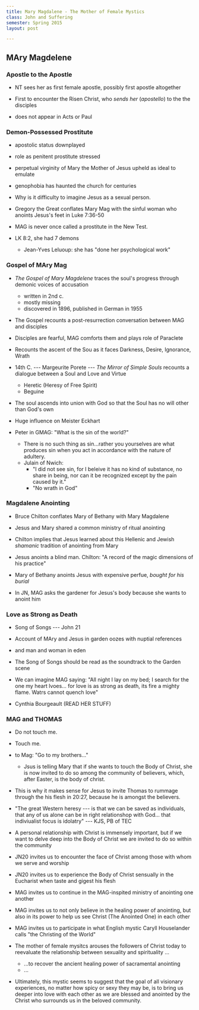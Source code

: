 ```yaml
---
title: Mary Magdalene - The Mother of Female Mystics
class: John and Suffering
semester: Spring 2015
layout: post

---
```


## MAry Magdelene

### Apostle to the Apostle

 - NT sees her as first female apostle, possibly first apostle altogether

 - First to encounter the Risen Christ, who _sends her_ (_apostello_) to the the disciples

 - does not appear in Acts or Paul

### Demon-Possessed Prostitute

 - apostolic status downplayed

 - role as penitent prostitute stressed

 - perpetual virginity of Mary the Mother of Jesus upheld as ideal to emulate

 - genophobia has haunted the church for centuries

 - Why is it difficulty to imagine Jesus as a sexual person.

 - Gregory the Great conflates Mary Mag with the sinful woman who anoints Jesus's feet in Luke 7:36-50

 - MAG is never once called a prostitute in the New Test.

 - LK 8:2, she had 7 demons
    - Jean-Yves Leluoup: she has "done her psychological work"

### Gospel of MAry Mag

 - _The Gospel of Mary Magdelene_ traces the soul's progress through demonic voices of accusation
    - written in 2nd c.
    - mostly missing
    - discovered in 1896, published in German in 1955

 - The Gospel recounts a post-resurrection conversation between MAG and disciples

 - Disciples are fearful, MAG comforts them and plays role of Paraclete

 - Recounts the ascent of the Sou as it faces Darkness, Desire, Ignorance, Wrath

 - 14th C. --- Margeurite Porete --- _The Mirror of Simple Souls_ recounts a dialogue between a Soul and Love and Virtue
    - Heretic (Heresy of Free Spirit)
    - Beguine

 - The soul ascends into union with God so that the Soul has no will other than God's own

 - Huge influence on Meister Eckhart

 - Peter in GMAG: "What is the sin of the world?"
    - There is no such thing as sin...rather you yourselves are what produces sin when you act in accordance with the nature of adultery.
    - Julain of Nwich: 
       - "I did not see sin, for I beleive it has no kind of substance, no share in being, nor can it be recognized except by the pain caused by it."
       - "No wrath in God"

### Magdalene Anointing

 - Bruce Chilton conflates Mary of Bethany with Mary Magdalene

 - Jesus and Mary shared a common ministry of ritual anointing

 - Chilton implies that Jesus learned about this Hellenic and Jewish _shamanic_ tradition of anointing from Mary

 - Jesus anoints a blind man. Chilton: "A record of the magic dimensions of his practice"

 - Mary of Bethany anoints Jesus with expensive perfue, _bought for his burial_

 - In JN, MAG asks the gardener for Jesus's body because she wants to anoint him

### Love as Strong as Death

 - Song of Songs --- John 21

 - Account of MAry and Jesus in garden oozes with nuptial references

 - and man and woman in eden

 - The Song of Songs should be read as the soundtrack to the Garden scene

 - We can imagine MAG saying: "All night I lay on my bed; I search for the one my heart lvoes... for love is as strong as death, its fire a mighty flame. Watrs cannot quench love"

 - Cynthia Bourgeault (READ HER STUFF)

### MAG and THOMAS

 - Do not touch me.
 - Touch me.

 - to Mag: "Go to my brothers..."
    - Jsus is telling Mary that if she wants to touch the Body of Christ, she is now invited to do so among the community of believers, which, after Easter, is the body of christ.

 - This is why it makes sense for Jesus to invite Thomas to rummage through the his flesh in 20:27, because he is amongst the believers.

 - "The great Western heresy --- is that we can be saved as individuals, that any of us alone can be in right relationshop with God... that indiviualist focus is idolatry" --- KJS, PB of TEC

 - A personal relationship with Christ is immensely important, but if we want to delve deep into the Body of Christ we are invited to do so within the community

 - JN20 invites us to encounter the face of Christ among those with whom we serve and worship

 - JN20 invites us to experience the Body of Christ sensually in the Eucharist when taste and gigest his flesh

 - MAG invites us to continue in the MAG-inspited ministry of anointing one another

 - MAG invites us to not only believe in the healing power of anointing, but also in its power to help us see Christ (The Anointed One) in each other

 - MAG invites us to participate in what English mystic Caryll Houselander calls "the Christing of the World"

 - The mother of female mysitcs arouses the followers of Christ today to reevaluate the relationship between sexuality and spirituality ...
    - ...to recover the ancient healing power of sacramental anointing
    - ...

 - Ultimately, this mystic seems to suggest that the goal of all visionary experiences, no matter how spicy or sexy they may be, is to bring us deeper into love with each other as we are blessed and anointed by  the Christ who surrounds us in the beloved community.